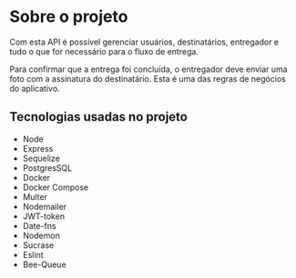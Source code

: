 <h1>Sobre o projeto</h1>

Com esta API é possível gerenciar usuários, destinatários, entregador e tudo o que for necessário para o fluxo de entrega.

Para confirmar que a entrega foi concluída, o entregador deve enviar uma foto com a assinatura do destinatário. Esta é uma das regras de negócios do aplicativo.



<h2>Tecnologias usadas no projeto</h2>
<ul>
  <li>Node</li>
  <li>Express</li>
  <li>Sequelize</li>
  <li>PostgresSQL</li>
  <li>Docker</li>
  <li>Docker Compose</li>
  <li>Multer</li>
  <li>Nodemailer</li>
  <li>JWT-token</li>
  <li>Date-fns</li>
  <li>Nodemon</li>
  <li>Sucrase</li>
  <li>Eslint</li>
  <li>Bee-Queue</li>
</ul>

